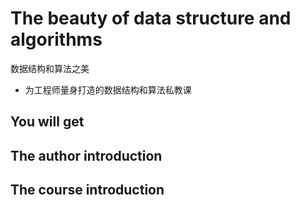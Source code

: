 # The beauty of data structure and algorithms

数据结构和算法之美

+ 为工程师量身打造的数据结构和算法私教课

## You will get 

## The author introduction

## The course introduction


